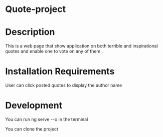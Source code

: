 # Quote-project

# Description
This is a web page that show application on both terrible and inspirational quotes and enable one to vote on any of them .

# Installation Requirements
User can click posted quotes to display the author name


# Development
You can run ng serve --o in the terminal

You can clone the project
